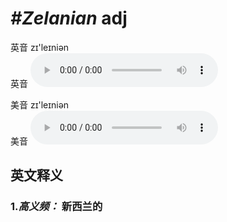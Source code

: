 # ***\#Zelanian*** adj
英音 zɪ'leɪniən  
英音
<audio src="./media/Zelanian1.aac" controls="controls"></audio>

美音 zɪ'leɪniən  
美音
<audio src="./media/Zelanian.aac" controls="controls"></audio>



  

英文释义
---
### 1.*高义频：* **新西兰的**  


